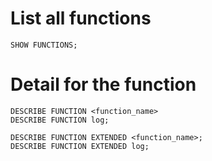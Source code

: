 #   List all functions
    SHOW FUNCTIONS;

#   Detail for the function
    DESCRIBE FUNCTION <function_name>
    DESCRIBE FUNCTION log;
    
    DESCRIBE FUNCTION EXTENDED <function_name>;
    DESCRIBE FUNCTION EXTENDED log;
